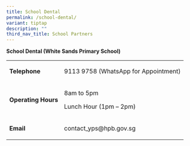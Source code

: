 ```yaml
---
title: School Dental
permalink: /school-dental/
variant: tiptap
description: ""
third_nav_title: School Partners
---
```

<p><strong>School Dental (White Sands Primary School)</strong>
</p>
<table style="minWidth: 50px">
<colgroup>
<col>
<col>
</colgroup>
<tbody>
<tr>
<td rowspan="1" colspan="1">
<p><strong>Telephone</strong>
</p>
</td>
<td rowspan="1" colspan="1">
<p>9113 9758 (WhatsApp for Appointment)</p>
</td>
</tr>
<tr>
<td rowspan="1" colspan="1">
<p><strong>Operating Hours</strong>
</p>
</td>
<td rowspan="1" colspan="1">
<p>8am to 5pm</p>
<p>Lunch Hour (1pm – 2pm)</p>
</td>
</tr>
<tr>
<td rowspan="1" colspan="1">
<p><strong>Email</strong>
</p>
</td>
<td rowspan="1" colspan="1">
<p><a rel="noopener noreferrer nofollow" target="_blank">contact_yps@hpb.gov.sg</a>
</p>
</td>
</tr>
</tbody>
</table>
<p>&nbsp;</p>